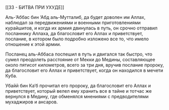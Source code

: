 [[33 - БИТВА ПРИ УХУДЕ]]

Аль-’Аббас бин ‘Абд аль-Мутталиб, да будет доволен им Аллах, наблюдал за передвижениями и военными приготовлениями курайшитов, и когда их армия двинулась в путь, он срочно отправил посланнику Аллаха, да благословит его Аллах и приветствует, послание, в котором было подробно изложено все то, что имело отношение к этой армии.

Посланец аль-Аббаса поспешил в путь и двигался так быстро, что сумел преодолеть расстояние от Мекки до Медины, составляющее около пятисот километров, всего за три дня, вручив послание пророку, да благословит его Аллах и приветствует, когда он находился в мечети Куба.

Убайй бин Ка‘б прочитал его пророку, да благословит его Аллах и приветствует, который велел ему хранить все в тайне и тотчас же вернулся в Медину, где обменялся мнениями с предводителями мухаджиров и ансаров.

